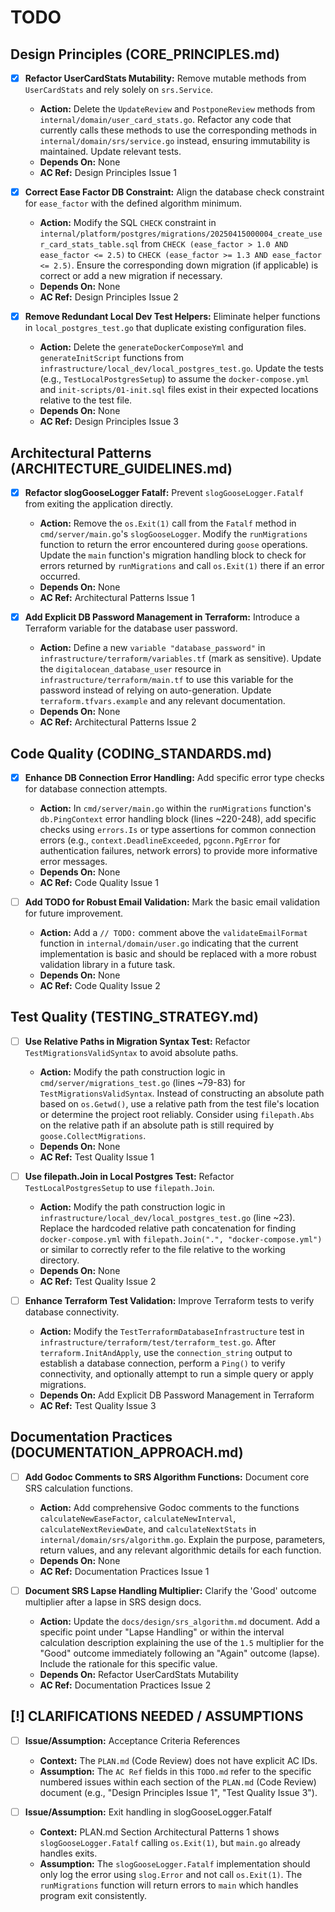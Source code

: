 # TODO

## Design Principles (CORE_PRINCIPLES.md)
- [x] **Refactor UserCardStats Mutability:** Remove mutable methods from `UserCardStats` and rely solely on `srs.Service`.
  - **Action:** Delete the `UpdateReview` and `PostponeReview` methods from `internal/domain/user_card_stats.go`. Refactor any code that currently calls these methods to use the corresponding methods in `internal/domain/srs/service.go` instead, ensuring immutability is maintained. Update relevant tests.
  - **Depends On:** None
  - **AC Ref:** Design Principles Issue 1

- [x] **Correct Ease Factor DB Constraint:** Align the database check constraint for `ease_factor` with the defined algorithm minimum.
  - **Action:** Modify the SQL `CHECK` constraint in `internal/platform/postgres/migrations/20250415000004_create_user_card_stats_table.sql` from `CHECK (ease_factor > 1.0 AND ease_factor <= 2.5)` to `CHECK (ease_factor >= 1.3 AND ease_factor <= 2.5)`. Ensure the corresponding down migration (if applicable) is correct or add a new migration if necessary.
  - **Depends On:** None
  - **AC Ref:** Design Principles Issue 2

- [x] **Remove Redundant Local Dev Test Helpers:** Eliminate helper functions in `local_postgres_test.go` that duplicate existing configuration files.
  - **Action:** Delete the `generateDockerComposeYml` and `generateInitScript` functions from `infrastructure/local_dev/local_postgres_test.go`. Update the tests (e.g., `TestLocalPostgresSetup`) to assume the `docker-compose.yml` and `init-scripts/01-init.sql` files exist in their expected locations relative to the test file.
  - **Depends On:** None
  - **AC Ref:** Design Principles Issue 3

## Architectural Patterns (ARCHITECTURE_GUIDELINES.md)
- [x] **Refactor slogGooseLogger Fatalf:** Prevent `slogGooseLogger.Fatalf` from exiting the application directly.
  - **Action:** Remove the `os.Exit(1)` call from the `Fatalf` method in `cmd/server/main.go`'s `slogGooseLogger`. Modify the `runMigrations` function to return the error encountered during `goose` operations. Update the `main` function's migration handling block to check for errors returned by `runMigrations` and call `os.Exit(1)` there if an error occurred.
  - **Depends On:** None
  - **AC Ref:** Architectural Patterns Issue 1

- [x] **Add Explicit DB Password Management in Terraform:** Introduce a Terraform variable for the database user password.
  - **Action:** Define a new `variable "database_password"` in `infrastructure/terraform/variables.tf` (mark as sensitive). Update the `digitalocean_database_user` resource in `infrastructure/terraform/main.tf` to use this variable for the password instead of relying on auto-generation. Update `terraform.tfvars.example` and any relevant documentation.
  - **Depends On:** None
  - **AC Ref:** Architectural Patterns Issue 2

## Code Quality (CODING_STANDARDS.md)
- [x] **Enhance DB Connection Error Handling:** Add specific error type checks for database connection attempts.
  - **Action:** In `cmd/server/main.go` within the `runMigrations` function's `db.PingContext` error handling block (lines ~220-248), add specific checks using `errors.Is` or type assertions for common connection errors (e.g., `context.DeadlineExceeded`, `pgconn.PgError` for authentication failures, network errors) to provide more informative error messages.
  - **Depends On:** None
  - **AC Ref:** Code Quality Issue 1

- [ ] **Add TODO for Robust Email Validation:** Mark the basic email validation for future improvement.
  - **Action:** Add a `// TODO:` comment above the `validateEmailFormat` function in `internal/domain/user.go` indicating that the current implementation is basic and should be replaced with a more robust validation library in a future task.
  - **Depends On:** None
  - **AC Ref:** Code Quality Issue 2

## Test Quality (TESTING_STRATEGY.md)
- [ ] **Use Relative Paths in Migration Syntax Test:** Refactor `TestMigrationsValidSyntax` to avoid absolute paths.
  - **Action:** Modify the path construction logic in `cmd/server/migrations_test.go` (lines ~79-83) for `TestMigrationsValidSyntax`. Instead of constructing an absolute path based on `os.Getwd()`, use a relative path from the test file's location or determine the project root reliably. Consider using `filepath.Abs` on the relative path if an absolute path is still required by `goose.CollectMigrations`.
  - **Depends On:** None
  - **AC Ref:** Test Quality Issue 1

- [ ] **Use filepath.Join in Local Postgres Test:** Refactor `TestLocalPostgresSetup` to use `filepath.Join`.
  - **Action:** Modify the path construction logic in `infrastructure/local_dev/local_postgres_test.go` (line ~23). Replace the hardcoded relative path concatenation for finding `docker-compose.yml` with `filepath.Join(".", "docker-compose.yml")` or similar to correctly refer to the file relative to the working directory.
  - **Depends On:** None
  - **AC Ref:** Test Quality Issue 2

- [ ] **Enhance Terraform Test Validation:** Improve Terraform tests to verify database connectivity.
  - **Action:** Modify the `TestTerraformDatabaseInfrastructure` test in `infrastructure/terraform/test/terraform_test.go`. After `terraform.InitAndApply`, use the `connection_string` output to establish a database connection, perform a `Ping()` to verify connectivity, and optionally attempt to run a simple query or apply migrations.
  - **Depends On:** Add Explicit DB Password Management in Terraform
  - **AC Ref:** Test Quality Issue 3

## Documentation Practices (DOCUMENTATION_APPROACH.md)
- [ ] **Add Godoc Comments to SRS Algorithm Functions:** Document core SRS calculation functions.
  - **Action:** Add comprehensive Godoc comments to the functions `calculateNewEaseFactor`, `calculateNewInterval`, `calculateNextReviewDate`, and `calculateNextStats` in `internal/domain/srs/algorithm.go`. Explain the purpose, parameters, return values, and any relevant algorithmic details for each function.
  - **Depends On:** None
  - **AC Ref:** Documentation Practices Issue 1

- [ ] **Document SRS Lapse Handling Multiplier:** Clarify the 'Good' outcome multiplier after a lapse in SRS design docs.
  - **Action:** Update the `docs/design/srs_algorithm.md` document. Add a specific point under "Lapse Handling" or within the interval calculation description explaining the use of the `1.5` multiplier for the "Good" outcome immediately following an "Again" outcome (lapse). Include the rationale for this specific value.
  - **Depends On:** Refactor UserCardStats Mutability
  - **AC Ref:** Documentation Practices Issue 2

## [!] CLARIFICATIONS NEEDED / ASSUMPTIONS
- [ ] **Issue/Assumption:** Acceptance Criteria References
  - **Context:** The `PLAN.md` (Code Review) does not have explicit AC IDs.
  - **Assumption:** The `AC Ref` fields in this `TODO.md` refer to the specific numbered issues within each section of the `PLAN.md` (Code Review) document (e.g., "Design Principles Issue 1", "Test Quality Issue 3").

- [ ] **Issue/Assumption:** Exit handling in slogGooseLogger.Fatalf
  - **Context:** PLAN.md Section Architectural Patterns 1 shows `slogGooseLogger.Fatalf` calling `os.Exit(1)`, but `main.go` already handles exits.
  - **Assumption:** The `slogGooseLogger.Fatalf` implementation should only log the error using `slog.Error` and not call `os.Exit(1)`. The `runMigrations` function will return errors to `main` which handles program exit consistently.
